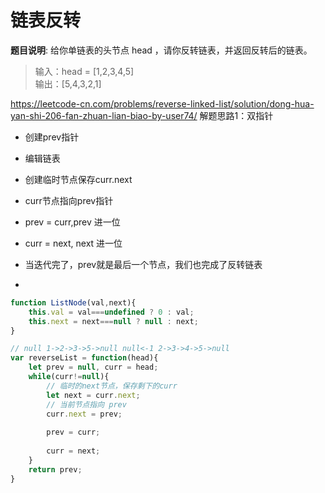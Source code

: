 # 链表反转

__题目说明__: 给你单链表的头节点 head ，请你反转链表，并返回反转后的链表。

> 输入：head = [1,2,3,4,5] <br>
> 输出：[5,4,3,2,1] <br>

<https://leetcode-cn.com/problems/reverse-linked-list/solution/dong-hua-yan-shi-206-fan-zhuan-lian-biao-by-user74/>
解题思路1：双指针

- 创建prev指针
- 编辑链表
- 创建临时节点保存curr.next
- curr节点指向prev指针
- prev = curr,prev 进一位
- curr = next, next 进一位
- 当迭代完了，prev就是最后一个节点，我们也完成了反转链表

-

```js
function ListNode(val,next){
    this.val = val===undefined ? 0 : val;
    this.next = next===null ? null : next;
}

// null 1->2->3->5->null null<-1 2->3->4->5->null
var reverseList = function(head){
    let prev = null, curr = head;
    while(curr!=null){
        // 临时的next节点，保存剩下的curr
        let next = curr.next;
        // 当前节点指向 prev
        curr.next = prev;
        
        prev = curr;
        
        curr = next;
    }
    return prev;
}
```

